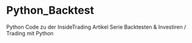 # Python_Backtest
Python Code zu der InsideTrading Artikel Serie Backtesten &amp; Investiren / Trading mit Python
